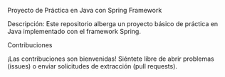 
Proyecto de Práctica en Java con Spring Framework

Descripción:
Este repositorio alberga un proyecto básico de práctica en Java implementado con el framework Spring. 

Contribuciones

¡Las contribuciones son bienvenidas! Siéntete libre de abrir problemas (issues) o enviar solicitudes de extracción (pull requests).
